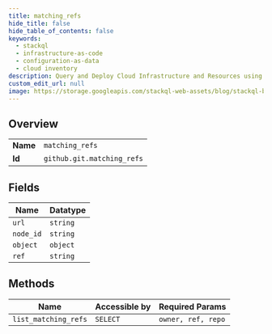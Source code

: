 ```yaml
---
title: matching_refs
hide_title: false
hide_table_of_contents: false
keywords:
  - stackql
  - infrastructure-as-code
  - configuration-as-data
  - cloud inventory
description: Query and Deploy Cloud Infrastructure and Resources using SQL
custom_edit_url: null
image: https://storage.googleapis.com/stackql-web-assets/blog/stackql-blog-post-featured-image.png
---
```

  
    

## Overview
<table><tbody>
<tr><td><b>Name</b></td><td><code>matching_refs</code></td></tr>
<tr><td><b>Id</b></td><td><code>github.git.matching_refs</code></td></tr>
</tbody></table>

## Fields
| Name | Datatype |
| ---- | -------- |
| `url` | `string` |
| `node_id` | `string` |
| `object` | `object` |
| `ref` | `string` |
## Methods
| Name | Accessible by | Required Params |
| ---- | ------------- | --------------- |
| `list_matching_refs` | `SELECT` | `owner, ref, repo` |
